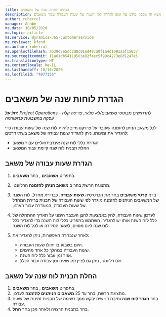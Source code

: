 ```yaml
---
title: הגדרת לוחות שנה של משאבים
description: נושא זה מספק מידע על אופן הגדרת לוח השנה של שעות העבודה עבור משאבים Project Operations.
author: ruhercul
manager: Annbe
ms.date: 10/05/2020
ms.topic: article
ms.service: dynamics-365-customerservice
ms.reviewer: kfend
ms.author: ruhercul
ms.openlocfilehash: ab39d7e5dc2d8c01ed49ca0f1a4d1691aaf15637
ms.sourcegitcommit: 11a61db54119503e82faec5f99c4273e8d1247e5
ms.translationtype: HT
ms.contentlocale: he-IL
ms.lasthandoff: 10/16/2020
ms.locfileid: "4077156"
---
```

# <a name="define-resource-calendars"></a>הגדרת לוחות שנה של משאבים

_**חל על:** Project Operations לתרחישים מבוססי משאבים/לא מלאי, פריסה קלה - עסקה בחשבונית פרופורמה_

לכל משאב הניתן להזמנה שעובד על פרויקט חייב להיות לוח שנה של שעות עבודה כדי להגדיר את זמינותו. ניתן להגדיר שעות עבודה של משאב בשתי דרכים: 

   - הגדרת כללי לוח שנה אינדבידואליים עבור משאב
   - החלת תבנית לוח שנה קיימת עבור המשאב

## <a name="define-a-resources-working-hours"></a>הגדרת שעות עבודה של משאב

1. בתפריט **משאבים** , בחר **משאבים**.
2. מתצוגת הרשת בחר ב **משאב הניתן להזמנה** הרלוונטי.
3. בדף **פרטי משאבים** בחר את הכרטיסיה **שעות עבודה**. כברירת מחדל, לוח השנה של המשאבים הניתנים להזמנה מוגדר לפי שעות העבודה של תבנית ברירת המחדל של שעות העבודה, המוגדרת עבור הארגון.
4. לעדכון שעות העבודה, לחץ באמצעות לחצן העכבר הימני על תאריך ההתחלה של כלל לוח השנה אותו יש להגדיר. השתמש בתפריט כללי לוח השנה כדי להגדיר כלל לוח שנה ליום מסוים, לשאר הסידרה או לכל לוח השנה.
5. לאחר שנבחרה האפשרות, ניתן להגדיר את:

    - היום בשבוע בו יחולו שעות העבודה.
    - שעות העבודה במהלך כל אחד מהימים.
    - אזור זמן עבור כלל לוח השנה.
    - אם רלוונטי, ניתן גם לציין זמן שאינו זמן עבודה עבור הכלל.

## <a name="applying-a-calendar-template-to-a-resource"></a>החלת תבנית לוח שנה על משאב

1. בתפריט **משאבים** , בחר **משאבים**.
2. מתצוגת הרשת, בחר עד 25 **משאבים הניתנים להזמנה** לעדכון.
3. בחר **הגדר לוח שנה** ותיבת דו-שיח יבקש ממך רשימה של תבניות זמינות של שעות עבודה.
4. בחר בתבנית הרצויה ולאחר מכן בחר **החל**.
